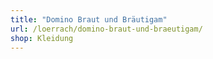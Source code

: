 ```yaml
---
title: "Domino Braut und Bräutigam"
url: /loerrach/domino-braut-und-braeutigam/
shop: Kleidung
---
```

